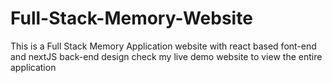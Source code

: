 # Full-Stack-Memory-Website
This is a Full Stack Memory Application website with react based font-end and nextJS back-end design
check my live demo website to view the entire application
